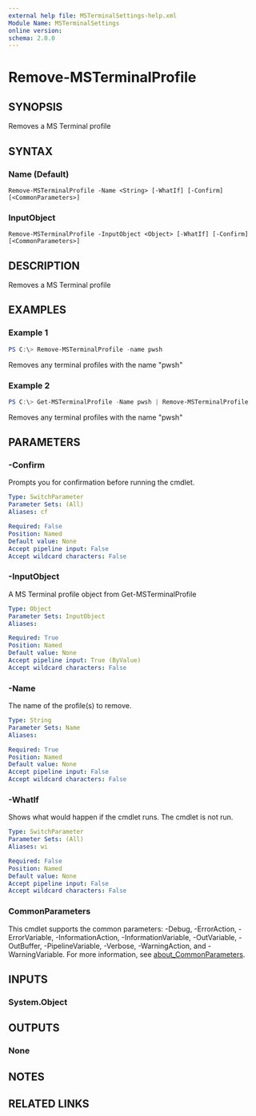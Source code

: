 ```yaml
---
external help file: MSTerminalSettings-help.xml
Module Name: MSTerminalSettings
online version:
schema: 2.0.0
---
```


# Remove-MSTerminalProfile

## SYNOPSIS
Removes a MS Terminal profile

## SYNTAX

### Name (Default)
```
Remove-MSTerminalProfile -Name <String> [-WhatIf] [-Confirm] [<CommonParameters>]
```

### InputObject
```
Remove-MSTerminalProfile -InputObject <Object> [-WhatIf] [-Confirm] [<CommonParameters>]
```

## DESCRIPTION
Removes a MS Terminal profile

## EXAMPLES

### Example 1
```powershell
PS C:\> Remove-MSTerminalProfile -name pwsh
```

Removes any terminal profiles with the name "pwsh"

### Example 2
```powershell
PS C:\> Get-MSTerminalProfile -Name pwsh | Remove-MSTerminalProfile
```

Removes any terminal profiles with the name "pwsh"

## PARAMETERS

### -Confirm
Prompts you for confirmation before running the cmdlet.

```yaml
Type: SwitchParameter
Parameter Sets: (All)
Aliases: cf

Required: False
Position: Named
Default value: None
Accept pipeline input: False
Accept wildcard characters: False
```

### -InputObject
A MS Terminal profile object from Get-MSTerminalProfile

```yaml
Type: Object
Parameter Sets: InputObject
Aliases:

Required: True
Position: Named
Default value: None
Accept pipeline input: True (ByValue)
Accept wildcard characters: False
```

### -Name
The name of the profile(s) to remove.

```yaml
Type: String
Parameter Sets: Name
Aliases:

Required: True
Position: Named
Default value: None
Accept pipeline input: False
Accept wildcard characters: False
```

### -WhatIf
Shows what would happen if the cmdlet runs.
The cmdlet is not run.

```yaml
Type: SwitchParameter
Parameter Sets: (All)
Aliases: wi

Required: False
Position: Named
Default value: None
Accept pipeline input: False
Accept wildcard characters: False
```

### CommonParameters
This cmdlet supports the common parameters: -Debug, -ErrorAction, -ErrorVariable, -InformationAction, -InformationVariable, -OutVariable, -OutBuffer, -PipelineVariable, -Verbose, -WarningAction, and -WarningVariable. For more information, see [about_CommonParameters](http://go.microsoft.com/fwlink/?LinkID=113216).

## INPUTS

### System.Object

## OUTPUTS

### None

## NOTES

## RELATED LINKS
